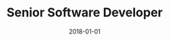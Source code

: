 ---
date: 2018-01-01
year: 2018
title: Senior Software Developer
project: Inno Games
customer: Inno Games
image: "/assets/images/innogames.avif"
description: I started as a senior software developer at Innogames.
projectLink: InnoGames GmbH
projectLinkSrc: https://www.innogames.com/de/unternehmen/ueber-uns/
---